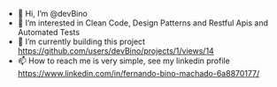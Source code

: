 - 👋 Hi, I’m @devBino
- 👀 I’m interested in Clean Code, Design Patterns and Restful Apis and Automated Tests
- 🌱 I’m currently building this project https://github.com/users/devBino/projects/1/views/14
- 📫 How to reach me is very simple, see my linkedin profile https://www.linkedin.com/in/fernando-bino-machado-6a8870177/

